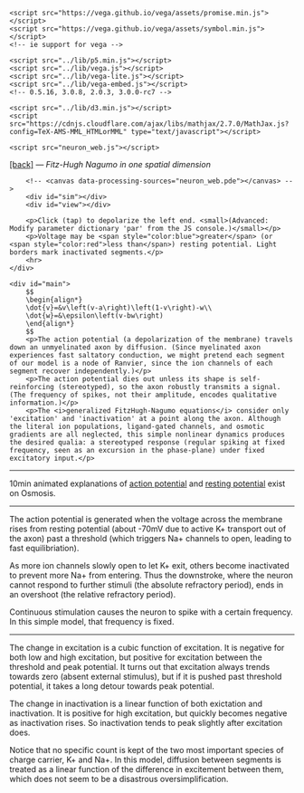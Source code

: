<head>
	<meta charset="utf-8">

    <script src="https://vega.github.io/vega/assets/promise.min.js"></script>
    <script src="https://vega.github.io/vega/assets/symbol.min.js"></script>
    <!-- ie support for vega -->

	<script src="../lib/p5.min.js"></script>
    <script src="../lib/vega.js"></script>
    <script src="../lib/vega-lite.js"></script>
    <script src="../lib/vega-embed.js"></script>
    <!-- 0.5.16, 3.0.8, 2.0.3, 3.0.0-rc7 -->

	<script src="../lib/d3.min.js"></script>
    <script src="https://cdnjs.cloudflare.com/ajax/libs/mathjax/2.7.0/MathJax.js?config=TeX-AMS-MML_HTMLorMML" type="text/javascript"></script>

    <script src="neuron_web.js"></script>
</head>

<body>
    <a href="../..">[back]</a> &mdash; <em>Fitz-Hugh Nagumo in one spatial dimension</em>
	<div id="applet">
        <!-- TODO: parameter grid in d3. memorize phaseplane?
        <div class="sliders">
          <input type="range" id="excitation">
          <input type="range" id="recovery">
          <input type="range" id="slow-channel">
          <input type="range" id="diffusion">
        </div>
        <svg id="cobweb"></svg> -->

		<!-- <canvas data-processing-sources="neuron_web.pde"></canvas> -->
        <div id="sim"></div>
        <div id="view"></div>

		<p>Click (tap) to depolarize the left end. <small>(Advanced: Modify parameter dictionary 'par' from the JS console.)</small></p>
		<p>Voltage may be <span style="color:blue">greater</span> (or <span style="color:red">less than</span>) resting potential. Light borders mark inactivated segments.</p>
        <hr>
	</div>

	<div id="main">
        $$
        \begin{align*}
        \dot{v}=&v\left(v-a\right)\left(1-v\right)-w\\
        \dot{w}=&\epsilon\left(v-bw\right)
        \end{align*}
        $$
		<p>The action potential (a depolarization of the membrane) travels down an unmyelinated axon by diffusion. (Since myelinated axon experiences fast saltatory conduction, we might pretend each segment of our model is a node of Ranvier, since the ion channels of each segment recover independently.)</p>
		<p>The action potential dies out unless its shape is self-reinforcing (stereotyped), so the axon robustly transmits a signal. (The frequency of spikes, not their amplitude, encodes qualitative information.)</p>
		<p>The <i>generalized FitzHugh-Nagumo equations</i> consider only 'excitation' and 'inactivation' at a point along the axon. Although the literal ion populations, ligand-gated channels, and osmotic gradients are all neglected, this simple nonlinear dynamics produces the desired qualia: a stereotyped response (regular spiking at fixed frequency, seen as an excursion in the phase-plane) under fixed excitatory input.</p>
<hr>
        <p>10min animated explanations of <a href="https://www.youtube.com/watch?v=hk09AkV5_Kc">action potential</a> and <a href="https://www.youtube.com/watch?v=BbUcWbtVjT4">resting potential</a> exist on Osmosis.</p>
<hr>
		<p>The action potential is generated when the voltage across the membrane rises from resting potential (about -70mV due to active K+ transport out of the axon) past a threshold (which triggers Na+ channels to open, leading to fast equilibriation).</p>
		<p>As more ion channels slowly open to let K+ exit, others become inactivated to prevent more Na+ from entering. Thus the downstroke, where the neuron cannot respond to further stimuli (the absolute refractory period), ends in an overshoot (the relative refractory period).</p>
		<p>Continuous stimulation causes the neuron to spike with a certain frequency. In this simple model, that frequency is fixed.</p>
<hr>
		<p>The change in excitation is a cubic function of excitation. It is negative for both low and high excitation, but positive for excitation between the threshold and peak potential. It turns out that excitation always trends towards zero (absent external stimulus), but if it is pushed past threshold potential, it takes a long detour towards peak potential.</p>
		<p>The change in inactivation is a linear function of both exictation and inactivation. It is positive for high excitation, but quickly becomes negative as inactivation rises. So inactivation tends to peak slightly after excitation does.</p>
		<p>Notice that no specific count is kept of the two most important species of charge carrier, K+ and Na+. In this model, diffusion between segments is treated as a linear function of the difference in excitement between them, which does not seem to be a disastrous oversimplification.</p>
	</div>
</body>

